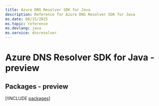 ```yaml
---
title: Azure DNS Resolver SDK for Java
description: Reference for Azure DNS Resolver SDK for Java
ms.date: 08/15/2025
ms.topic: reference
ms.devlang: java
ms.service: dnsresolver
---
```

# Azure DNS Resolver SDK for Java - preview
## Packages - preview
[!INCLUDE [packages](dns-resolver-index.md)]
